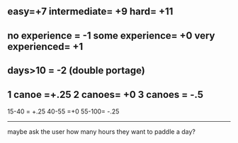 easy=+7
intermediate= +9
hard= +11
----
no experience = -1
some experience= +0
very experienced= +1
-------
days>10 = -2 (double portage)
------
1 canoe =+.25
2 canoes= +0
3 canoes = -.5
-----


15-40 = +.25
40-55 =+0
55-100= -.25


-----
maybe ask the user how many hours they want to paddle a day?